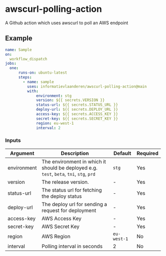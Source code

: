 # awscurl-polling-action
A Github action which uses awscurl to poll an AWS endpoint

## Example
```yaml
name: Sample
on:
  workflow_dispatch
jobs:
  one:
      runs-on: ubuntu-latest
      steps:
        - name: sample
          uses: informatievlaanderen/awscurl-polling-action@main
          with:
              environment: stg
              version: ${{ secrets.VERSION }}
              status-url: ${{ secrets.STATUS_URL }}
              deploy-url: ${{ secrets.DEPLOY_URL }}
              access-key: ${{ secrets.ACCESS_KEY }}
              secret-key: ${{ secrets.SECRET_KEY }}
              region: eu-west-1
              interval: 2
```

### Inputs

|Argument| Description | Default | Required |
|--------|-------------|---------|----------|
| environment | The environment in which it should be deployed e.g. `test`, `beta`, `tni`, `stg`, `prd` | `stg` | Yes |
| version | The release version. | - | Yes |
| status-url | The status url for fetching the deploy status | - | Yes |
| deploy-url | The deploy url for sending a request for deployment | - | Yes |
| access-key | AWS Access Key | - | Yes |
| secret-key | AWS Secret Key | - | Yes |
| region | AWS Region | `eu-west-1` | No |
| interval | Polling interval in seconds | 2 | No |